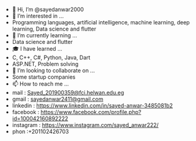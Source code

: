 - 👋 Hi, I’m @sayedanwar2000
- 👀 I’m interested in ...
- Programming languages, artificial intelligence, machine learning, deep learning, Data science and flutter
- 🌱 I’m currently learning ...
- Data science and flutter
- 🎓 I have learned ...
- C, C++, C#, Python, Java, Dart
- ASP.NET, Problem solving
- 💞️ I’m looking to collaborate on ...
- Some startup companies
- 📫 How to reach me ...
- mail : Sayed_201900359@fci.helwan.edu.eg
- gmail : sayedanwar2411@gmail.com
- linkedin : https://www.linkedin.com/in/sayed-anwar-3485081b2
- facebook : https://www.facebook.com/profile.php?id=100042160892222
- instagram : https://www.instagram.com/sayed_anwar222/
- phon :+201102426703


<!---
sayedanwar2000/sayedanwar2000 is a ✨ special ✨ repository because its `README.md` (this file) appears on your GitHub profile.
You can click the Preview link to take a look at your changes.
--->
